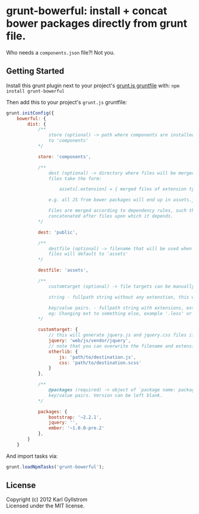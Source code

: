 # grunt-bowerful: install + concat bower packages directly from grunt file.

Who needs a `components.json` file?! Not you.

## Getting Started

Install this grunt plugin next to your project's [grunt.js gruntfile][getting_started] with: `npm install grunt-bowerful`

Then add this to your project's `grunt.js` gruntfile:

```js
grunt.initConfig({
    bowerful: {
        dist: {
            /**
                store (optional) -> path where components are installed. defaults
                to 'components'
            */

            store: 'components',

            /**
                dest (optional) -> directory where files will be merged. Merged
                files take the form:

                    assets[.extension] = { merged files of extension type }

                e.g. all JS from bower packages will end up in assets.js; all css in assets.css

                Files are merged according to dependency rules, such that a file is
                concatenated after files upon which it depends.
            */

            dest: 'public',

            /**
                destfile (optional) -> filename that will be used when files are merged. Merged
                files will default to 'assets' 
            */

            destfile: 'assets',

            /**
                customtarget (optional) -> file targets can be manually specified. 

                string - fullpath string without any extenstion, this will be added automaticly.

                key/value pairs. - fullpath string with extensions, extensions can be overwritten. 
                eg: Changing ext to something else, example '.less' or '.scss' 
            */

            customtarget: { 
                // this will generate jquery.js and jquery.css files if they exist on package
                jquery: 'web/js/vendor/jquery', 
                // note that you can overwrite the filename and extension to anything else.
                otherlib: {
                    js: 'path/to/destination.js',
                    css: 'path/to/destination.scss'
                }
            },

            /**
                @packages (required) -> object of `package name: package version`
                key/value pairs. Version can be left blank.
            */

            packages: {
                bootstrap: '~2.2.1',
                jquery: '',
                ember: '~1.0.0-pre.2'
            },
        }
    }
```

And import tasks via:

```js
grunt.loadNpmTasks('grunt-bowerful');
```

[grunt]: http://gruntjs.com/
[getting_started]: https://github.com/gruntjs/grunt/blob/master/docs/getting_started.md

## License
Copyright (c) 2012 Karl Gyllstrom  
Licensed under the MIT license.
